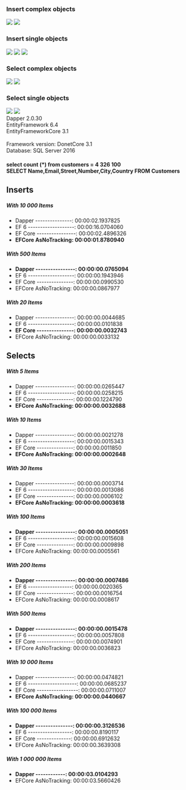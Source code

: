 <h3>Insert complex objects</h3>
<img src="https://raw.githubusercontent.com/MarcosDevTi/Benchmark_Dapper2.0.30_vs_EntityFramework6.4_vs_EntityFrameworkCore3.1/master/EfVsDapper.Mvc/wwwroot/images/insert complex graph.PNG"> </img>
<img src="https://raw.githubusercontent.com/MarcosDevTi/Benchmark_Dapper2.0.30_vs_EntityFramework6.4_vs_EntityFrameworkCore3.1/master/EfVsDapper.Mvc/wwwroot/images/insert conplex.PNG"> </img>

<h3>Insert single objects</h3>
<img src="https://raw.githubusercontent.com/MarcosDevTi/Benchmark_Dapper2.0.30_vs_EntityFramework6.4_vs_EntityFrameworkCore3.1/master/EfVsDapper.Mvc/wwwroot/images/insert ingle graph.PNG"> </img>
<img src="https://raw.githubusercontent.com/MarcosDevTi/Benchmark_Dapper2.0.30_vs_EntityFramework6.4_vs_EntityFrameworkCore3.1/master/EfVsDapper.Mvc/wwwroot/images/insert single graph 2.PNG"> </img>
<img src="https://raw.githubusercontent.com/MarcosDevTi/Benchmark_Dapper2.0.30_vs_EntityFramework6.4_vs_EntityFrameworkCore3.1/master/EfVsDapper.Mvc/wwwroot/images/insert single.PNG"> </img>

<h3>Select complex objects</h3>
<img src="https://raw.githubusercontent.com/MarcosDevTi/Benchmark_Dapper2.0.30_vs_EntityFramework6.4_vs_EntityFrameworkCore3.1/master/EfVsDapper.Mvc/wwwroot/images/select complex graph.PNG"> </img>
<img src="https://raw.githubusercontent.com/MarcosDevTi/Benchmark_Dapper2.0.30_vs_EntityFramework6.4_vs_EntityFrameworkCore3.1/master/EfVsDapper.Mvc/wwwroot/images/select complex.PNG"> </img>

<h3>Select single objects</h3>
<img src="https://raw.githubusercontent.com/MarcosDevTi/Benchmark_Dapper2.0.30_vs_EntityFramework6.4_vs_EntityFrameworkCore3.1/master/EfVsDapper.Mvc/wwwroot/images/select single graph.PNG"> </img>
<img src="https://raw.githubusercontent.com/MarcosDevTi/Benchmark_Dapper2.0.30_vs_EntityFramework6.4_vs_EntityFrameworkCore3.1/master/EfVsDapper.Mvc/wwwroot/images/select single.PNG"> </img>


<div>Dapper 2.0.30</div>
<div>EntityFramework 6.4</div>
<div>EntityFrameworkCore 3.1</div>
<br />
<div>Framework version: DonetCore 3.1</div>
<div>Database: SQL Server 2016</div>

<h4>select count (*) from customers = 4 326 100
<br />
SELECT Name,Email,Street,Number,City,Country FROM Customers
</h4>

<h2>Inserts</h2>

<div>
<h5>With 10 000 Items</h5>
<ul>
<li>Dapper ---------------: 00:00:02.1937825</li>
<li>EF 6 -------------------: 00:00:16.0704060</li>
<li>EF Core ----------------: 00:00:02.4896326</li>
<li><strong>EFCore AsNoTracking: 00:00:01.8780940</strong></li>
</ul>
</div>

<div>
<h5>With 500 Items</h5>
<ul>
<li><strong>Dapper ----------------: 00:00:00.0765094</strong></li>
<li>EF 6 -------------------: 00:00:00.1943946</li>
<li>EF Core ---------------: 00:00:00.0990530</li>
<li>EFCore AsNoTracking: 00:00:00.0867977</li>
</ul>
</div>



<div>
<h5>With 20 Items</h5>
<ul>
<li>Dapper ----------------: 00:00:00.0044685</li>
<li>EF 6 -------------------: 00:00:00.0101838</li>
<li><strong>EF Core ---------------: 00:00:00.0032743</strong></li>
<li>EFCore AsNoTracking: 00:00:00.0033132</li>
</ul>
</div>


<div><h2>Selects</h2></div>


<div>
<h5>With 5 Items</h5>
<ul>
<li>Dapper ----------------: 00:00:00.0265447</li>
<li>EF 6 -------------------: 00:00:00.0258215</li>
<li>EF Core ---------------: 00:00:00.1224790</li>
<li><strong>EFCore AsNoTracking: 00:00:00.0032688</strong></li>
</ul>
</div>


<div>
<h5>With 10 Items</h5>
<ul>
<li>Dapper ----------------: 00:00:00.0021278</li>
<li>EF 6 -------------------: 00:00:00.0015343</li>
<li>EF Core ---------------: 00:00:00.0011850</li>
<li><strong>EFCore AsNoTracking: 00:00:00.0002648</strong></li>
</ul>
</div>


<div>
<h5>With 30 Items</h5>
<ul>
<li>Dapper ----------------: 00:00:00.0003714</li>
<li>EF 6 -------------------: 00:00:00.0013086</li>
<li>EF Core ---------------: 00:00:00.0006102</li>
<li><strong>EFCore AsNoTracking: 00:00:00.0003618</strong></li>
</ul>
</div>




<div>
<h5>With 100 Items</h5>
<ul>
<li><strong>Dapper ----------------: 00:00:00.0005051</strong></li>
<li>EF 6 -------------------: 00:00:00.0015608</li>
<li>EF Core ---------------: 00:00:00.0009898</li>
<li>EFCore AsNoTracking: 00:00:00.0005561</li>
</ul>
</div>


<div>
<h5>With 200 Items</h5>
<ul>
<li><strong>Dapper ----------------: 00:00:00.0007486</strong></li>
<li>EF 6 ------------------: 00:00:00.0020365</li>
<li>EF Core ---------------: 00:00:00.0016754</li>
<li>EFCore AsNoTracking: 00:00:00.0008617</li>
</ul>
</div>


<div>
<h5>With 500 Items</h5>
<ul>
<li><strong>Dapper ----------------: 00:00:00.0015478</strong></li>
<li>EF 6 -------------------: 00:00:00.0057808</li>
<li>EF Core ---------------: 00:00:00.0074901</li>
<li>EFCore AsNoTracking: 00:00:00.0036823</li>
</ul>
</div>


<div>
<h5>With 10 000 Items</h5>
<ul>
<li>Dapper ----------------: 00:00:00.0474821</li>
<li>EF 6 --------------------: 00:00:00.0685237</li>
<li>EF Core -----------------: 00:00:00.0711007</li>
<li><strong>EFCore AsNoTracking: 00:00:00.0440667</strong></li>
</ul>

</div>

<div>
<h5>With 100 000 Items</h5>
<ul>
<li><strong>Dapper ---------------: 00:00:00.3126536</strong></li>
<li>EF 6 ------------------: 00:00:00.8190117</li>
<li>EF Core --------------: 00:00:00.6912632</li>
<li>EFCore AsNoTracking: 00:00:00.3639308</li>
</ul>
</div>


<div>
<h5>With 1 000 000 Items</h5>
<ul>
<li><strong>Dapper ------------: 00:00:03.0104293</strong></li>
<li>EFCore AsNoTracking: 00:00:03.5660426</li>
</ul>
</div>

